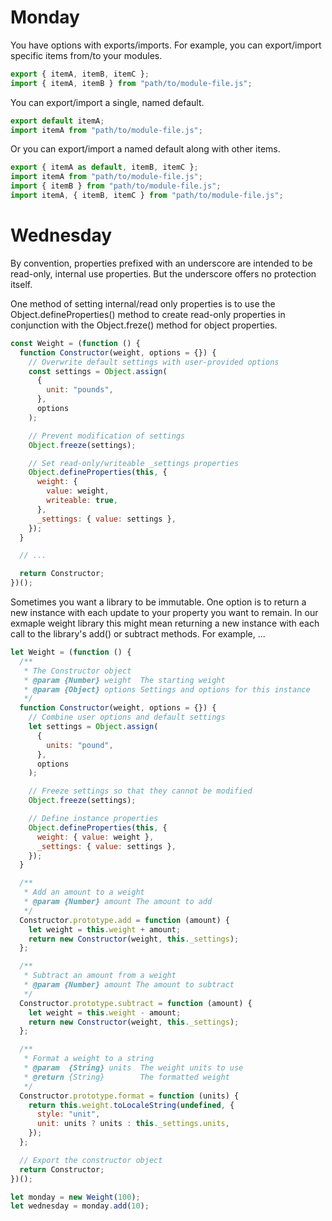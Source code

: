 # Monday

You have options with exports/imports. For example, you can export/import
specific items from/to your modules.

```js
export { itemA, itemB, itemC };
import { itemA, itemB } from "path/to/module-file.js";
```

You can export/import a single, named default.

```js
export default itemA;
import itemA from "path/to/module-file.js";
```

Or you can export/import a named default along with other items.

```js
export { itemA as default, itemB, itemC };
import itemA from "path/to/module-file.js";
import { itemB } from "path/to/module-file.js";
import itemA, { itemB, itemC } from "path/to/module-file.js";
```

# Wednesday

By convention, properties prefixed with an underscore are intended to be
read-only, internal use properties. But the underscore offers no protection
itself.

One method of setting internal/read only properties is to use the
Object.defineProperties() method to create read-only properties in conjunction
with the Object.freze() method for object properties.

```js
const Weight = (function () {
  function Constructor(weight, options = {}) {
    // Overwrite default settings with user-provided options
    const settings = Object.assign(
      {
        unit: "pounds",
      },
      options
    );

    // Prevent modification of settings
    Object.freeze(settings);

    // Set read-only/writeable _settings properties
    Object.defineProperties(this, {
      weight: {
        value: weight,
        writeable: true,
      },
      _settings: { value: settings },
    });
  }

  // ...

  return Constructor;
})();
```

Sometimes you want a library to be immutable. One option is to return a new instance
with each update to your property you want to remain. In our exmaple weight library
this might mean returning a new instance with each call to the library's add() or
subtract methods. For example, ...

```js
let Weight = (function () {
  /**
   * The Constructor object
   * @param {Number} weight  The starting weight
   * @param {Object} options Settings and options for this instance
   */
  function Constructor(weight, options = {}) {
    // Combine user options and default settings
    let settings = Object.assign(
      {
        units: "pound",
      },
      options
    );

    // Freeze settings so that they cannot be modified
    Object.freeze(settings);

    // Define instance properties
    Object.defineProperties(this, {
      weight: { value: weight },
      _settings: { value: settings },
    });
  }

  /**
   * Add an amount to a weight
   * @param {Number} amount The amount to add
   */
  Constructor.prototype.add = function (amount) {
    let weight = this.weight + amount;
    return new Constructor(weight, this._settings);
  };

  /**
   * Subtract an amount from a weight
   * @param {Number} amount The amount to subtract
   */
  Constructor.prototype.subtract = function (amount) {
    let weight = this.weight - amount;
    return new Constructor(weight, this._settings);
  };

  /**
   * Format a weight to a string
   * @param  {String} units  The weight units to use
   * @return {String}        The formatted weight
   */
  Constructor.prototype.format = function (units) {
    return this.weight.toLocaleString(undefined, {
      style: "unit",
      unit: units ? units : this._settings.units,
    });
  };

  // Export the constructor object
  return Constructor;
})();

let monday = new Weight(100);
let wednesday = monday.add(10);
```
